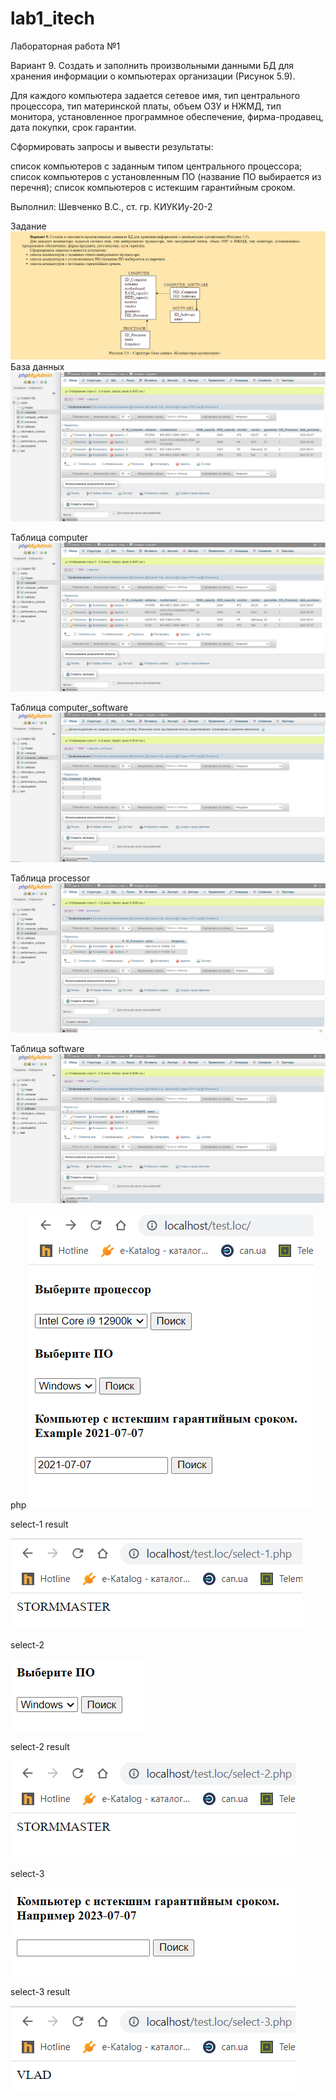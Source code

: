 # lab1_itech
Лабораторная работа №1

Вариант 9. Создать и заполнить произвольными данными БД для хранения информации о компьютерах организации (Рисунок 5.9).

Для каждого компьютера задается сетевое имя, тип центрального процессора, тип материнской платы, объем ОЗУ и НЖМД, тип монитора, установленное программное обеспечение, фирма-продавец, дата покупки, срок гарантии.

Сформировать запросы и вывести результаты:

список компьютеров с заданным типом центрального процессора;
список компьютеров с установленным ПО (название ПО выбирается из перечня);
список компьютеров с истекшим гарантийным сроком.

Выполнил:
Шевченко В.С.,
ст. гр. КИУКИу-20-2

Задание
![0](images/1.png)
База данных
![1](images/2.png)

Таблица computer
![2](images/2.png)

Таблица computer_software
![3](images/3.png)

Таблица processor
![4](images/4.png)

Таблица software
![5](images/5.png)

php
![6](images/6.png)

select-1 result

![8](images/7.png)

select-2

![9](images/9.png)

select-2 result

![10](images/10.png)

select-3

![11](images/11.png)

select-3 result

![12](images/12.png)
